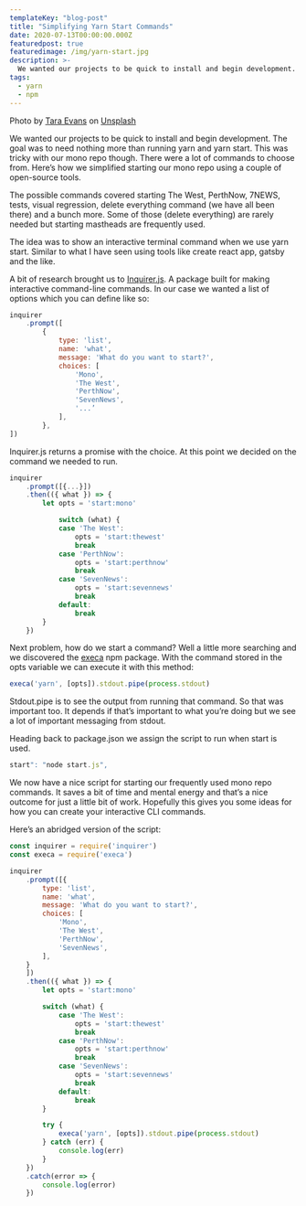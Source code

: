 ```yaml
---
templateKey: "blog-post"
title: "Simplifying Yarn Start Commands"
date: 2020-07-13T00:00:00.000Z
featuredpost: true
featuredimage: /img/yarn-start.jpg
description: >-
  We wanted our projects to be quick to install and begin development. The goal was to need nothing more than running yarn and yarn start. Here’s how we simplified starting our mono repo using a couple of open source tools.
tags:
  - yarn
  - npm
---
```


Photo by [Tara Evans](https://unsplash.com/@taradee) on [Unsplash](https://unsplash.com/@taradee)

We wanted our projects to be quick to install and begin development. The goal was to need nothing more than running yarn and yarn start. This was tricky with our mono repo though. There were a lot of commands to choose from. Here’s how we simplified starting our mono repo using a couple of open-source tools.

The possible commands covered starting The West, PerthNow, 7NEWS, tests, visual regression, delete everything command (we have all been there) and a bunch more. Some of those (delete everything) are rarely needed but starting mastheads are frequently used.

The idea was to show an interactive terminal command when we use yarn start. Similar to what I have seen using tools like create react app, gatsby and the like.

A bit of research brought us to [Inquirer.js](https://github.com/SBoudrias/Inquirer.js#readme). A package built for making interactive command-line commands. In our case we wanted a list of options which you can define like so:

```js
inquirer
    .prompt([
        {
            type: 'list',
            name: 'what',
            message: 'What do you want to start?',
            choices: [
                'Mono',
                'The West',
                'PerthNow',
                'SevenNews',
        		'...’
            ],
        },
])
```

Inquirer.js returns a promise with the choice. At this point we decided on the command we needed to run.

```js
inquirer
    .prompt([{...}])
    .then(({ what }) => {
        let opts = 'start:mono'

            switch (what) {
            case 'The West':
                opts = 'start:thewest'
                break
            case 'PerthNow':
                opts = 'start:perthnow'
                break
            case 'SevenNews':
                opts = 'start:sevennews'
                break
            default:
                break
        }
    })
```

Next problem, how do we start a command? Well a little more searching and we discovered the [execa](https://www.npmjs.com/package/execa) npm package. With the command stored in the opts variable we can execute it with this method:

```js
execa('yarn', [opts]).stdout.pipe(process.stdout)
```

Stdout.pipe is to see the output from running that command. So that was important too. It depends if that’s important to what you’re doing but we see a lot of important messaging from stdout.

Heading back to package.json we assign the script to run when start is used.

```js
start": "node start.js",
```

We now have a nice script for starting our frequently used mono repo commands. It saves a bit of time and mental energy and that’s a nice outcome for just a little bit of work. Hopefully this gives you some ideas for how you can create your interactive CLI commands.

Here’s an abridged version of the script:

```js
const inquirer = require('inquirer')
const execa = require('execa')

inquirer
    .prompt([{
        type: 'list',
        name: 'what',
        message: 'What do you want to start?',
        choices: [
            'Mono',
            'The West',
            'PerthNow',
            'SevenNews',
        ],
    }
    ])
    .then(({ what }) => {
        let opts = 'start:mono'

        switch (what) {
            case 'The West':
                opts = 'start:thewest'
                break
            case 'PerthNow':
                opts = 'start:perthnow'
                break
            case 'SevenNews':
                opts = 'start:sevennews'
                break
            default:
                break
        }

        try {
            execa('yarn', [opts]).stdout.pipe(process.stdout)
        } catch (err) {
            console.log(err)
        }
    })
    .catch(error => {
        console.log(error)
    })
```
